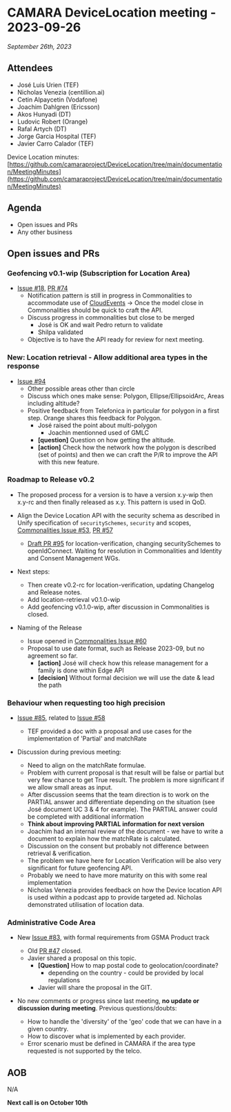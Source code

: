 # CAMARA DeviceLocation meeting - 2023-09-26

*September 26th, 2023*

## Attendees

* José Luis Urien (TEF)
* Nicholas Venezia (centillion.ai) 
* Cetin Alpaycetin (Vodafone)
* Joachim Dahlgren (Ericsson)
* Akos Hunyadi (DT)
* Ludovic Robert (Orange)
* Rafal Artych (DT)
* Jorge Garcia Hospital (TEF)
* Javier Carro Calador (TEF)


Device Location minutes: [https://github.com/camaraproject/DeviceLocation/tree/main/documentation/MeetingMinutes](https://github.com/camaraproject/DeviceLocation/tree/main/documentation/MeetingMinutes)

## Agenda

* Open issues and PRs
* Any other business

## Open issues and PRs


### Geofencing v0.1-wip (Subscription for Location Area) 

* [Issue #18](https://github.com/camaraproject/DeviceLocation/issues/18), [PR #74](https://github.com/camaraproject/DeviceLocation/pull/74)
  - Notification pattern is still in progress in Commonalities to accommodate use of [CloudEvents](https://github.com/camaraproject/Commonalities/pull/56) -> Once the model close in Commonalities should be quick to craft the API.
  - Discuss progress in commonalities but close to be merged
    - José is OK and wait Pedro return to validate
    - Shilpa validated
  - Objective is to have the API ready for review for next meeting.


### New: Location retrieval - Allow additional area types in the response

* [Issue #94](https://github.com/camaraproject/DeviceLocation/issues/94)
  - Other possible areas other than circle
  - Discuss which ones make sense: Polygon, Ellipse/EllipsoidArc, Areas including altitude?
  - Positive feedback from Telefonica in particular for polygon in a first step. Orange shares this feedback for Polygon.
    - José raised the point about multi-polygon
      - Joachin mentionned used of GMLC
    - **[question]** Question on how getting the altitude.
    - **[action]** Check how the network how the polygon is described (set of points) and then we can craft the P/R to improve the API with this new feature.


### Roadmap to Release v0.2

* The proposed process for a version is to have a version x.y-wip then x.y-rc and then finally released as x.y. This pattern is used in QoD.

* Align the Device Location API with the security schema as described in Unify specification of `securitySchemes`, `security` and scopes, [Commonalities Issue #53](https://github.com/camaraproject/Commonalities/issues/53), [PR #57](https://github.com/camaraproject/Commonalities/pull/57)
  - [Draft PR #95](https://github.com/camaraproject/DeviceLocation/pull/95) for location-verification, changing securitySchemes to openIdConnect. Waiting for resolution in Commonalities and Identity and Consent Management WGs.

* Next steps:
  - Then create v0.2-rc for location-verification, updating Changelog and Release notes.
  - Add location-retrieval v0.1.0-wip 
  - Add geofencing v0.1.0-wip, after discussion in Commonalities is closed.  

* Naming of the Release
  - Issue opened in [Commonalities Issue #60](https://github.com/camaraproject/Commonalities/issues/60)
  - Proposal to use date format, such as Release 2023-09, but no agreement so far.
    - **[action]** José will check how this release management for a family is done within Edge API
    - **[decision]** Without formal decision we will use the date & lead the path

### Behaviour when requesting too high precision

* [Issue #85](https://github.com/camaraproject/DeviceLocation/issues/85), related to [Issue #58](https://github.com/camaraproject/DeviceLocation/issues/58)
  - TEF provided a doc with a proposal and use cases for the implementation of 'Partial' and matchRate

* Discussion during previous meeting:
  - Need to align on the matchRate formulae.
  - Problem with current proposal is that result will be false or partial but very few chance to get True result. The problem is more significant if we allow small areas as input.
  - After discussion seems that the team direction is to work on the PARTIAL answer and differentiate depending on the situation (see José document UC 3 & 4 for example). The PARTIAL  answer could be completed with additional information
  - **Think about improving PARTIAL information for next version**
  - Joachim had an internal review of the document - we have to write a document to explain how the matchRate is calculated. 
  - Discussion on the consent but probably not difference between retrieval & verification.
  - The problem we have here for Location Verification will be also very significant for future geofencing API. 
  - Probably we need to have more maturity on this with some real implementation
  - Nicholas Venezia provides feedback on how the Device location API is used within a podcast app to provide targeted ad. Nicholas demonstrated utilisation of location data.

### Administrative Code Area

* New [Issue #83](https://github.com/camaraproject/DeviceLocation/issues/83), with formal requirements from GSMA Product track
  - Old [PR #47](https://github.com/camaraproject/DeviceLocation/pull/47) closed.
  - Javier shared a proposal on this topic.
    - **[Question]** How to map postal code to geolocation/coordinate?
      - depending on the country - could be provided by local regulations
    - Javier will share the proposal in the GIT.

* No new comments or progress since last meeting, **no update or discussion during meeting**. Previous questions/doubts:
  - How to handle the 'diversity' of the 'geo' code that we can have in a given country.
  - How to discover what is implemented by each provider.
  - Error scenario must be defined in CAMARA if the area type requested is not supported by the telco.


## AOB
N/A 

<p>

**Next call is on October 10th**
